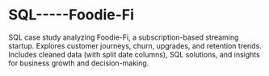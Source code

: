# SQL-----Foodie-Fi
SQL case study analyzing Foodie-Fi, a subscription-based streaming startup. Explores customer journeys, churn, upgrades, and retention trends. Includes cleaned data (with split date columns), SQL solutions, and insights for business growth and decision-making.
